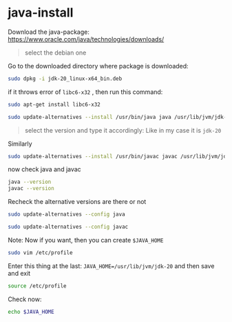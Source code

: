 # java-install
Download the java-package:
https://www.oracle.com/java/technologies/downloads/
> select the debian one

Go to the downloaded directory where package is downloaded:
```bash
sudo dpkg -i jdk-20_linux-x64_bin.deb
```
if it throws error of `libc6-x32` , then run this command:
```bash
sudo apt-get install libc6-x32
```
```bash
sudo update-alternatives --install /usr/bin/java java /usr/lib/jvm/jdk-20/bin/java 1
```
> select the version and type it accordingly: Like in my case it is `jdk-20`

Similarly
```bash
sudo update-alternatives --install /usr/bin/javac javac /usr/lib/jvm/jdk-20/bin/javac 1
```
now check java and javac
```bash
java --version
javac --version
```
Recheck the alternative versions are there or not
```bash
sudo update-alternatives --config java
```

```bash
sudo update-alternatives --config javac
```

Note: Now if you want, then you can create `$JAVA_HOME`
```bash
sudo vim /etc/profile
```
Enter this thing at the last: `JAVA_HOME=/usr/lib/jvm/jdk-20`
and then save and exit

```bash
source /etc/profile
```

Check now:
```bash
echo $JAVA_HOME
```

